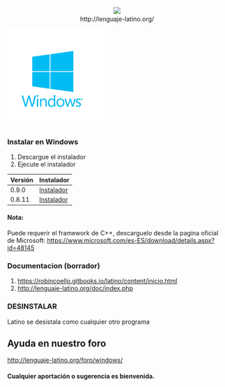 <p align="center">
<img src ="https://raw.githubusercontent.com/primitivorm/latino/master/logo/banner-300x.png" /><br>http://lenguaje-latino.org/
</p>

<img src ="doc/win.png" />

### Instalar en Windows
1. Descargue el instalador
2. Ejecute el instalador


| Versión | Instalador |
|---------|------------|
|  0.9.0  | [Instalador](https://github.com/primitivorm/latino/releases/download/v0.9.0/setupWindows.exe)
|  0.8.11 | [Instalador]( https://github.com/primitivorm/latino/releases/download/v0.8.11/setup_windows.exe)



#### Nota:
Puede requerir el framework de C++, descarguelo desde la pagina oficial de Microsoft:
https://www.microsoft.com/es-ES/download/details.aspx?id=48145


### Documentacion (borrador)
1. https://robincoello.gitbooks.io/latino/content/inicio.html
2. http://lenguaje-latino.org/doc/index.php


### DESINSTALAR
Latino se desistala como cualquier otro programa


## Ayuda en nuestro foro

http://lenguaje-latino.org/foro/windows/

#### Cualquier aportación o sugerencia es bienvenida.
